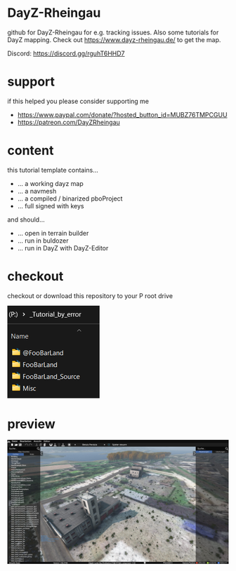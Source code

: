 # DayZ-Rheingau
github for DayZ-Rheingau for e.g. tracking issues. Also some tutorials for DayZ mapping. Check out https://www.dayz-rheingau.de/ to get the map.

Discord: https://discord.gg/rguhT6HHD7

# support
if this helped you please consider supporting me
- https://www.paypal.com/donate/?hosted_button_id=MUBZ76TMPCGUU 
- https://patreon.com/DayZRheingau

# content
this tutorial template contains...
- ... a working dayz map
- ... a navmesh
- ... a compiled / binarized pboProject
- ... full signed with keys
  
and should...
- ... open in terrain builder
- ... run in buldozer
- ... run in DayZ with DayZ-Editor

# checkout
checkout or download this repository to your P root drive

<img src="https://github.com/ranseier86/DayZ-FooBarLand/blob/main/_Tutorial_by_error/Misc/MiscImages/checkout.png">

# preview

<img src="https://github.com/ranseier86/DayZ-FooBarLand/blob/main/_Tutorial_by_error/Misc/DayZ_Launcher/dayz_editor.jpg">
